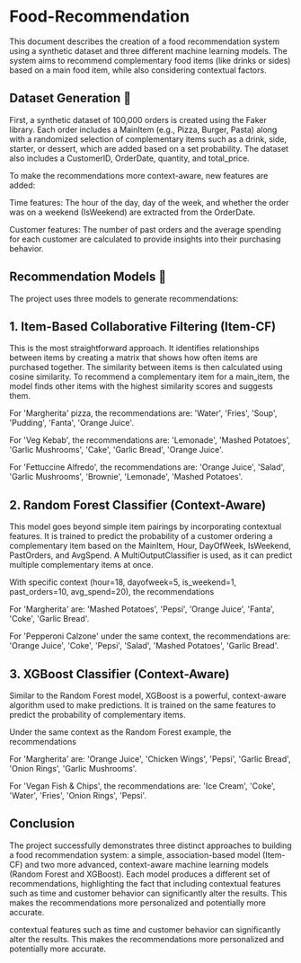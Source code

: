 # Food-Recommendation

This document describes the creation of a food recommendation system using a synthetic dataset and three different machine learning models. The system aims to recommend complementary food items (like drinks or sides) based on a main food item, while also considering contextual factors.

## Dataset Generation 📝
First, a synthetic dataset of 100,000 orders is created using the Faker library. Each order includes a MainItem (e.g., Pizza, Burger, Pasta) along with a randomized selection of complementary items such as a drink, side, starter, or dessert, which are added based on a set probability. The dataset also includes a CustomerID, OrderDate, quantity, and total_price.

To make the recommendations more context-aware, new features are added:

Time features: The hour of the day, day of the week, and whether the order was on a weekend (IsWeekend) are extracted from the OrderDate.

Customer features: The number of past orders and the average spending for each customer are calculated to provide insights into their purchasing behavior.

## Recommendation Models 🧠
The project uses three models to generate recommendations:

## 1. Item-Based Collaborative Filtering (Item-CF) 
This is the most straightforward approach. It identifies relationships between items by creating a matrix that shows how often items are purchased together. The similarity between items is then calculated using cosine similarity. To recommend a complementary item for a main_item, the model finds other items with the highest similarity scores and suggests them.


For 'Margherita' pizza, the recommendations are: 'Water', 'Fries', 'Soup', 'Pudding', 'Fanta', 'Orange Juice'.

For 'Veg Kebab', the recommendations are: 'Lemonade', 'Mashed Potatoes', 'Garlic Mushrooms', 'Cake', 'Garlic Bread', 'Orange Juice'.

For 'Fettuccine Alfredo', the recommendations are: 'Orange Juice', 'Salad', 'Garlic Mushrooms', 'Brownie', 'Lemonade', 'Mashed Potatoes'.

## 2. Random Forest Classifier (Context-Aware) 
This model goes beyond simple item pairings by incorporating contextual features. It is trained to predict the probability of a customer ordering a complementary item based on the MainItem, Hour, DayOfWeek, IsWeekend, PastOrders, and AvgSpend. A MultiOutputClassifier is used, as it can predict multiple complementary items at once.

With specific context (hour=18, dayofweek=5, is_weekend=1, past_orders=10, avg_spend=20), the recommendations 

For 'Margherita' are: 'Mashed Potatoes', 'Pepsi', 'Orange Juice', 'Fanta', 'Coke', 'Garlic Bread'.

For 'Pepperoni Calzone' under the same context, the recommendations are: 'Orange Juice', 'Coke', 'Pepsi', 'Salad', 'Mashed Potatoes', 'Garlic Bread'.

## 3. XGBoost Classifier (Context-Aware) 
Similar to the Random Forest model, XGBoost is a powerful, context-aware algorithm used to make predictions. It is trained on the same features to predict the probability of complementary items.

Under the same context as the Random Forest example, the recommendations 

For 'Margherita' are: 'Orange Juice', 'Chicken Wings', 'Pepsi', 'Garlic Bread', 'Onion Rings', 'Garlic Mushrooms'.

For 'Vegan Fish & Chips', the recommendations are: 'Ice Cream', 'Coke', 'Water', 'Fries', 'Onion Rings', 'Pepsi'.

## Conclusion
The project successfully demonstrates three distinct approaches to building a food recommendation system: a simple, association-based model (Item-CF) and two more advanced, context-aware machine learning models (Random Forest and XGBoost). Each model produces a different set of recommendations, highlighting the fact that including contextual features such as time and customer behavior can significantly alter the results. This makes the recommendations more personalized and potentially more accurate.



contextual features such as time and customer behavior can significantly alter the results. This makes the recommendations more personalized and potentially more accurate.
